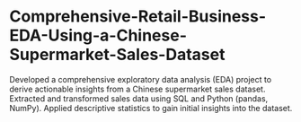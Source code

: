 # Comprehensive-Retail-Business-EDA-Using-a-Chinese-Supermarket-Sales-Dataset
Developed a comprehensive exploratory data analysis (EDA) project to derive actionable insights from a Chinese supermarket sales dataset. Extracted and transformed sales data using SQL and Python (pandas, NumPy). Applied descriptive statistics to gain initial insights into the dataset.
